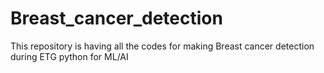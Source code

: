 # Breast_cancer_detection
This repository is having all the codes for making Breast cancer detection during ETG python for ML/AI
